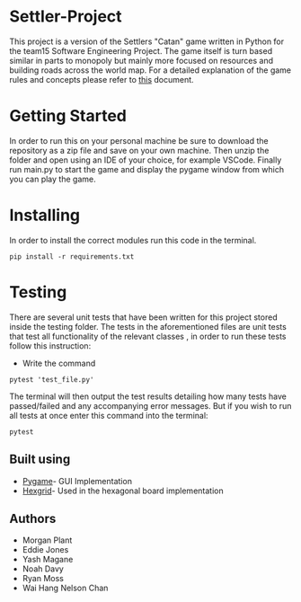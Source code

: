 # Settler-Project

This project is a version of the Settlers "Catan" game written in Python for the team15 Software Engineering Project. The game itself is turn based similar in parts to monopoly but mainly more focused on resources and building roads across the world map. For a detailed explanation of the game rules and concepts please refer to [this](https://www.catan.com/understand-catan/game-rules) document.
# Getting Started
In order to run this on your personal machine be sure to download the repository as a zip file and save on your own machine. Then unzip the folder and open using an IDE of your choice, for example VSCode. Finally run main.py to start the game and display the pygame window from which you can play the game.
# Installing
In order to install the correct modules run this code in the terminal.
```
pip install -r requirements.txt
```
# Testing
There are several unit tests that have been written for this project stored inside the testing folder. The tests in the aforementioned files are unit tests that test all functionality of the relevant classes , in order to run these tests follow this instruction:
-  Write the command 
```
pytest 'test_file.py'
```
The terminal will then output the test results detailing how many tests have passed/failed and any accompanying error messages. But if you wish to run all tests at once enter this command into the terminal:
```
pytest
```
## Built using
* [Pygame](https://pypi.org/project/pygame/)- GUI Implementation
* [Hexgrid](https://pypi.org/project/hexgrid/)- Used in the hexagonal board implementation

## Authors
* Morgan Plant
* Eddie Jones
* Yash Magane
* Noah Davy
* Ryan Moss
* Wai Hang Nelson Chan

